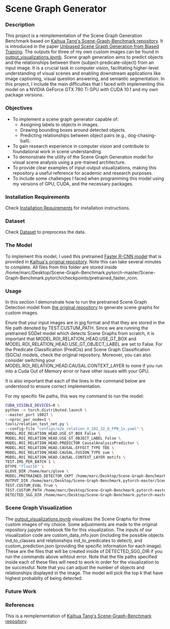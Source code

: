 # Scene Graph Generator

### Description
This project is a reimplementation of the Scene Graph Generation Benchmark based on [Kaihua Tang's Scene-Graph-Benchmark repository](https://github.com/KaihuaTang/Scene-Graph-Benchmark.pytorch/blob/master/README.md). It is introduced in the paper [Unbiased Scene Graph Generation from Biased Training](https://openaccess.thecvf.com/content_CVPR_2020/papers/Tang_Unbiased_Scene_Graph_Generation_From_Biased_Training_CVPR_2020_paper.pdf). The outputs for three of my own custom images can be found in [output_visualizations.ipynb](output_visualizations.ipynb). Scene graph generation aims to predict objects and the relationships between them (subject-predicate-object) from an input image. It is a crucial task in computer vision, facilitating higher-level understanding of visual scenes and enabling downstream applications like image captioning, visual question answering, and semantic segmentation. In this project, I include the main difficulties that I faced with implementing this model on a NVIDIA GeForce GTX 780 Ti GPU with CUDA 10.1 and my own package versions.


### Objectives
- To implement a scene graph generator capable of:
    - Assigning labels to objects in images.
    - Drawing bounding boxes around detected objects.
    - Predicting relationships between object pairs (e.g., dog-chasing-ball).
- To gain research experience in computer vision and contribute to foundational work in scene understanding.
- To demonstrate the utility of the Scene Graph Generation model for visual scene analysis using a pre-trained architecture.
- To provide clear examples of input-output visualizations, making this repository a useful reference for academic and research purposes.
- To include some challenges I faced when programming this model using my versions of GPU, CUDA, and the necessary packages.


### Installation Requirements
Check [Installation Requirements](Installation_Requirements.md) for installation instructions.


### Dataset
Check [Dataset](Dataset.md) to preprocess the data. 

### The Model

To implement this model, I used this pretrained [Faster R-CNN model](https://1drv.ms/u/s!AmRLLNf6bzcir8xemVHbqPBrvjjtQg?e=hAhYCw) that is provided in [Kaihua's original repository](https://github.com/KaihuaTang/Scene-Graph-Benchmark.pytorch/blob/master/README.md#pretrained-models). Note this can take several minutes to complete. All files from this folder are stored inside /home/marc/Desktop/Scene-Graph-Benchmark.pytorch-master/Scene-Graph-Benchmark.pytorch/checkpoints/pretrained_faster_rcnn.

### Usage
In this section I demonstrate how to run the pretrained Scene Graph Detection model from [the original repository](https://github.com/KaihuaTang/Scene-Graph-Benchmark.pytorch/blob/master/README.md) to generate scene graphs for custom images. 

Enure that your input images are in jpg format and that they are stored in the file path denoted by TEST.CUSTUM_PATH. Since we are running the pretrained SGDet model which detects Scene Graphs from scratch, it is important that MODEL.ROI_RELATION_HEAD.USE_GT_BOX and MODEL.ROI_RELATION_HEAD.USE_GT_OBJECT_LABEL are set to False. For the Predicate Classification (PredCls) and Scene Graph Classification (SGCls) models, check the original repository. Moreover, you can also consider switching your MODEL.ROI_RELATION_HEAD.CAUSAL.CONTEXT_LAYER to none if you run into a Cuda Out of Memory error or have other issues with your GPU. 

It is also important that each of the lines in the command below are understood to ensure correct implementation.

For my specific file paths, this was my command to run the model:

```bash
CUDA_VISIBLE_DEVICES=0 \
python -m torch.distributed.launch \
--master_port 10027 \
--nproc_per_node=1 \
tools/relation_test_net.py \
--config-file "configs/e2e_relation_X_101_32_8_FPN_1x.yaml" \
MODEL.ROI_RELATION_HEAD.USE_GT_BOX False \
MODEL.ROI_RELATION_HEAD.USE_GT_OBJECT_LABEL False \
MODEL.ROI_RELATION_HEAD.PREDICTOR CausalAnalysisPredictor \
MODEL.ROI_RELATION_HEAD.CAUSAL.EFFECT_TYPE TDE \
MODEL.ROI_RELATION_HEAD.CAUSAL.FUSION_TYPE sum \
MODEL.ROI_RELATION_HEAD.CAUSAL.CONTEXT_LAYER motifs \
TEST.IMS_PER_BATCH 1 \
DTYPE "float16" \
GLOVE_DIR /home/marc/glove \
MODEL.PRETRAINED_DETECTOR_CKPT /home/marc/Desktop/Scene-Graph-Benchmark.pytorch-master/Scene-Graph-Benchmark.pytorch/checkpoints/pretrained_faster_rcnn/model_final.pth \
OUTPUT_DIR /home/marc/Desktop/Scene-Graph-Benchmark.pytorch-master/Scene-Graph-Benchmark.pytorch/checkpoints/outputs \
TEST.CUSTUM_EVAL True \
TEST.CUSTUM_PATH /home/marc/Desktop/Scene-Graph-Benchmark.pytorch-master/Scene-Graph-Benchmark.pytorch/checkpoints/custom_images \
DETECTED_SGG_DIR /home/marc/Desktop/Scene-Graph-Benchmark.pytorch-master/Scene-Graph-Benchmark.pytorch/checkpoints/outputs
```

### Scene Graph Visualization
The [output_visualizations.ipynb](output_visualizations.ipynb) visualizes the Scene Graphs for three custom images of my choice. Some adjustments are made to the original repository jupyter notebook file for this visualization. The inputs of our visualization code are custom_data_info.json (including the possible objects ind_to_classes and relationships ind_to_predicates to detect), and custom_prediction.json (providing the specific information for each image). These are the files that will be created inside of DETECTED_SGG_DIR if you run the commands above wihtout error. Note that the file paths specified inside each of these files will need to work in order for the visualization to be successful. Note that you can adjust the number of objects and relationships displayed in the image. The model will pick the top k that have highest probabilty of being detected.

### Future Work


### References 
This is a reimplementation of [Kaihua Tang's Scene-Graph-Benchmark repository](https://github.com/KaihuaTang/Scene-Graph-Benchmark.pytorch/blob/master/README.md).

